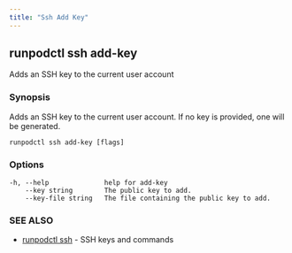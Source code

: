 ```yaml
---
title: "Ssh Add Key"
---
```


## runpodctl ssh add-key

Adds an SSH key to the current user account

### Synopsis

Adds an SSH key to the current user account. If no key is provided, one will be generated.

```
runpodctl ssh add-key [flags]
```

### Options

```
-h, --help              help for add-key
    --key string        The public key to add.
    --key-file string   The file containing the public key to add.
```

### SEE ALSO

- [runpodctl ssh](runpodctl_ssh.md) - SSH keys and commands
